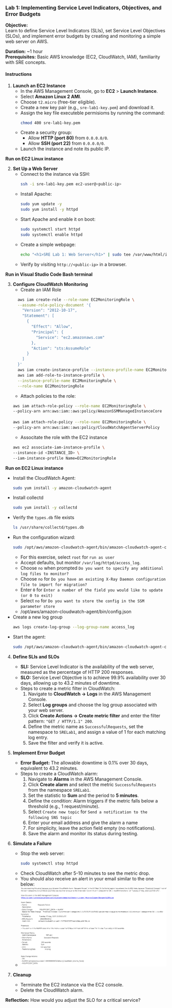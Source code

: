 ### Lab 1: Implementing Service Level Indicators, Objectives, and Error Budgets

**Objective:**  
Learn to define Service Level Indicators (SLIs), set Service Level Objectives (SLOs), and implement error budgets by creating and monitoring a simple web server on AWS.

**Duration:** ~1 hour  
**Prerequisites:** Basic AWS knowledge (EC2, CloudWatch, IAM), familiarity with SRE concepts.

#### Instructions

1. **Launch an EC2 Instance**
   - In the AWS Management Console, go to **EC2** > **Launch Instance**.
   - Select **Amazon Linux 2 AMI**.
   - Choose `t2.micro` (free-tier eligible).
   - Create a new key pair (e.g., `sre-lab1-key.pem`) and download it.
   - Assign the key file executeble permisioms by running the command:
     ```bash
     chmod 400 sre-lab1-key.pem
     ```
   - Create a security group:
     - Allow **HTTP (port 80)** from `0.0.0.0/0`.
     - Allow **SSH (port 22)** from `0.0.0.0/0`.
   - Launch the instance and note its public IP.

**Run on EC2 Linux instance**

2. **Set Up a Web Server**
   - Connect to the instance via SSH:
     ```bash
     ssh -i sre-lab1-key.pem ec2-user@<public-ip>
     ```
   - Install Apache:
     ```bash
     sudo yum update -y
     sudo yum install -y httpd
     ```
   - Start Apache and enable it on boot:
     ```bash
     sudo systemctl start httpd
     sudo systemctl enable httpd
     ```
   - Create a simple webpage:
     ```bash
     echo "<h1>SRE Lab 1: Web Server</h1>" | sudo tee /var/www/html/index.html
     ```
   - Verify by visiting `http://<public-ip>` in a browser.

**Run in Visual Studio Code Bash terminal** 

3. **Configure CloudWatch Monitoring**
   - Create an IAM Role
    ```bash
      aws iam create-role --role-name EC2MonitoringRole \
      --assume-role-policy-document '{
        "Version": "2012-10-17",
        "Statement": [
          {
            "Effect": "Allow",
            "Principal": {
              "Service": "ec2.amazonaws.com"
            },
            "Action": "sts:AssumeRole"
          }
        ]
      }'
      aws iam create-instance-profile --instance-profile-name EC2MonitoringRole
      aws iam add-role-to-instance-profile \
      --instance-profile-name EC2MonitoringRole \
      --role-name EC2MonitoringRole
    ```
   - Attach policies to the role:
   ```bash
   aws iam attach-role-policy --role-name EC2MonitoringRole \
   --policy-arn arn:aws:iam::aws:policy/AmazonSSMManagedInstanceCore

   aws iam attach-role-policy --role-name EC2MonitoringRole \
   --policy-arn arn:aws:iam::aws:policy/CloudWatchAgentServerPolicy
   ```
   - Associtate the role with the EC2 instance
   ```bash
   aws ec2 associate-iam-instance-profile \
   --instance-id <INSTANCE_ID> \
   --iam-instance-profile Name=EC2MonitoringRole


   ```
**Run on EC2 Linux instance**

   - Install the CloudWatch Agent:
     ```bash
     sudo yum install -y amazon-cloudwatch-agent
     ```
   - Install collectd
     ```bash
     sudo yum install -y collectd
     ```
   - Verify the `types.db` file exists
     ```bash
     ls /usr/share/collectd/types.db
     ```
   - Run the configuration wizard:
     ```bash
     sudo /opt/aws/amazon-cloudwatch-agent/bin/amazon-cloudwatch-agent-config-wizard
     ```
     - For this exercise, select `root` for `run as user`
     - Accept defaults, but monitor `/var/log/httpd/access_log`.
     - Choose `no` when prompted `Do you want to specify any additional log files to monitor?`
     - Choose `no` for `Do you have an existing X-Ray Daemon configuration file to import for migration?`
     - Enter `0` for `Enter a number of the field you would like to update (or 0 to exit)`
     - Select `no` for `Do you want to store the config in the SSM parameter store`
     - /opt/aws/amazon-cloudwatch-agent/bin/config.json
   - Create a new log group
     ```bash
     aws logs create-log-group --log-group-name access_log
     ```
   - Start the agent:
     ```bash
     sudo /opt/aws/amazon-cloudwatch-agent/bin/amazon-cloudwatch-agent-ctl -a fetch-config -m ec2 -c file:/opt/aws/amazon-cloudwatch-agent/bin/config.json -s
     ```

4. **Define SLIs and SLOs**
   - **SLI:** Service Level Indicator is the availability of the web server, measured as the percentage of HTTP 200 responses.
   - **SLO:** Service Level Objective is to achieve 99.9% availability over 30 days, allowing up to 43.2 minutes of downtime.
   - Steps to create a metric filter in CloudWatch:
     1. Navigate to **CloudWatch -> Logs** in the AWS Management Console.
     2. Select **Log groups** and choose the log group associated with your web server.
     3. Click **Create Actions -> Create metric filter** and enter the filter pattern: `"GET / HTTP/1.1" 200`.
     4. Define the metric name as `SuccessfulRequests`, set the namespace to `SRELab1`, and assign a value of 1 for each matching log entry.
     5. Save the filter and verify it is active.

5. **Implement Error Budget**
   - **Error Budget:** The allowable downtime is 0.1% over 30 days, equivalent to 43.2 minutes.
   - Steps to create a CloudWatch alarm:
     1. Navigate to **Alarms** in the AWS Management Console.
     2. Click **Create alarm** and select the metric `SuccessfulRequests` from the namespace `SRELab1`.
     3. Set the statistic to **Sum** and the period to **5 minutes**.
     4. Define the condition: Alarm triggers if the metric falls below a threshold (e.g., 1 request/minute).
     5. Select `Create new topic` for `Send a notification to the following SNS topic`
     6. Enter your email address and give the alarm a name
     7. For simplicity, leave the action field empty (no notifications).
     8. Save the alarm and monitor its status during testing.

6. **Simulate a Failure**
   - Stop the web server:
     ```bash
     sudo systemctl stop httpd
     ```
   - Check CloudWatch after 5-10 minutes to see the metric drop.
   - You should also receive an alert in your email similar to the one below:
   - ![alt text](image.png)

7. **Cleanup**
   - Terminate the EC2 instance via the EC2 console.
   - Delete the CloudWatch alarm.

**Reflection:** How would you adjust the SLO for a critical service?
